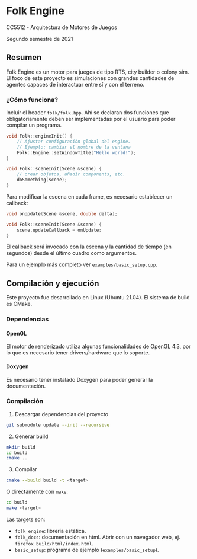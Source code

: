 # Folk Engine
CC5512 - Arquitectura de Motores de Juegos

Segundo semestre de 2021

## Resumen

Folk Engine es un motor para juegos de tipo RTS, city builder o colony sim. El foco de este proyecto es simulaciones con grandes cantidades de agentes capaces de interactuar entre sí y con el terreno.

### ¿Cómo funciona?

Incluir el header `folk/folk.hpp`. Ahí se declaran dos funciones que 
obligatoriamente deben ser implementadas por el usuario para poder compilar un
programa.

```cpp
void Folk::engineInit() {
    // Ajustar configuración global del engine.
    // Ejemplo: cambiar el nombre de la ventana
    Folk::Engine::setWindowTitle("Hello world!");
}

void Folk::sceneInit(Scene &scene) {
    // crear objetos, añadir components, etc.
    doSomething(scene);
}
```

Para modificar la escena en cada frame, es necesario establecer un callback:

```cpp
void onUpdate(Scene &scene, double delta);

void Folk::sceneInit(Scene &scene) {
    scene.updateCallback = onUpdate;
}
```

El callback será invocado con la escena y la cantidad de tiempo (en segundos) 
desde el último cuadro como argumentos.

Para un ejemplo más completo ver `examples/basic_setup.cpp`.

## Compilación y ejecución

Este proyecto fue desarrollado en Linux (Ubuntu 21.04). El sistema de build es CMake.

### Dependencias

#### OpenGL
El motor de renderizado utiliza algunas funcionalidades de OpenGL 4.3, por lo que es necesario tener drivers/hardware que lo soporte.

#### Doxygen
Es necesario tener instalado Doxygen para poder generar la documentación.

### Compilación

1. Descargar dependencias del proyecto 
```sh
git submodule update --init --recursive
```

2. Generar build
```sh
mkdir build
cd build
cmake ..
```

3. Compilar
```sh
cmake --build build -t <target>
```
O directamente con `make`:
```sh
cd build
make <target>
```
Las targets son:
- `folk_engine`: librería estática.
- `folk_docs`: documentación en html. Abrir con un navegador web, ej. `firefox build/html/index.html`.
- `basic_setup`: programa de ejemplo (`examples/basic_setup`).